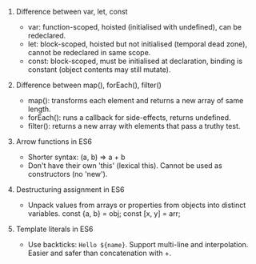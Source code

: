 1) Difference between var, let, const
     - var: function-scoped, hoisted (initialised with undefined), can be redeclared.
     - let: block-scoped, hoisted but not initialised (temporal dead zone), cannot be redeclared in same scope.
     - const: block-scoped, must be initialised at declaration, binding is constant (object contents may still mutate).

  2) Difference between map(), forEach(), filter()
     - map(): transforms each element and returns a new array of same length.
     - forEach(): runs a callback for side-effects, returns undefined.
     - filter(): returns a new array with elements that pass a truthy test.

  3) Arrow functions in ES6
     - Shorter syntax: (a, b) => a + b
     - Don't have their own 'this' (lexical this). Cannot be used as constructors (no 'new').

  4) Destructuring assignment in ES6
     - Unpack values from arrays or properties from objects into distinct variables.
       const {a, b} = obj; const [x, y] = arr;

  5) Template literals in ES6
     - Use backticks: `Hello ${name}`. Support multi-line and interpolation. Easier and safer than concatenation with +.

  
